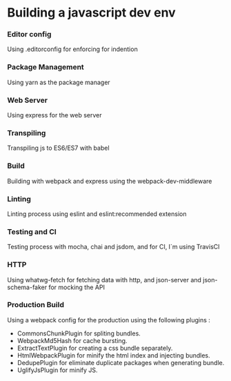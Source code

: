 # Building a javascript dev env

### Editor config

Using .editorconfig for enforcing for indention

### Package Management
 
Using yarn as the package manager

### Web Server

Using express for the web server

### Transpiling

Transpiling js to ES6/ES7 with babel

### Build

Building with webpack and express using the webpack-dev-middleware

### Linting

Linting process using eslint and eslint:recommended extension
 
### Testing and CI

Testing process with mocha, chai and jsdom, and for CI, I`m using TravisCI  

### HTTP

Using whatwg-fetch for fetching data with http, and json-server and json-schema-faker for mocking the API

### Production Build 

Using a webpack config for the production using the following plugins :

   - CommonsChunkPlugin for spliting bundles.
   - WebpackMd5Hash for cache bursting.
   - ExtractTextPlugin for creating a css bundle separately.
   - HtmlWebpackPlugin for minify the html index and injecting bundles.
   - DedupePlugin for eliminate duplicate packages when generating bundle.
   - UglifyJsPlugin for minify JS.
